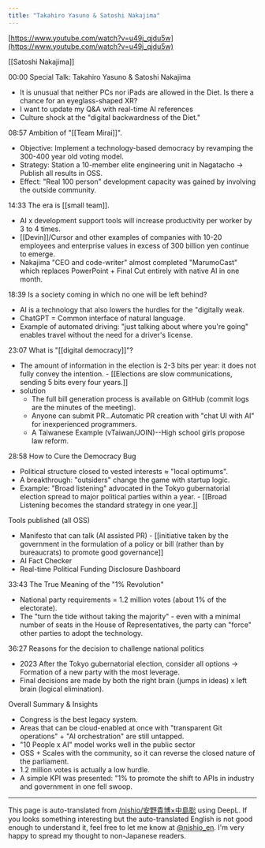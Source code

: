 ```yaml
---
title: "Takahiro Yasuno & Satoshi Nakajima"
---
```


[https://www.youtube.com/watch?v=u49j_qjdu5w](https://www.youtube.com/watch?v=u49j_qjdu5w)

[[Satoshi Nakajima]]

00:00 Special Talk: Takahiro Yasuno & Satoshi Nakajima
- It is unusual that neither PCs nor iPads are allowed in the Diet. Is there a chance for an eyeglass-shaped XR?
- I want to update my Q&A with real-time AI references
- Culture shock at the "digital backwardness of the Diet."

08:57 Ambition of "[[Team Mirai]]".
- Objective: Implement a technology-based democracy by revamping the 300-400 year old voting model.
- Strategy: Station a 10-member elite engineering unit in Nagatacho → Publish all results in OSS.
- Effect: "Real 100 person" development capacity was gained by involving the outside community.

14:33 The era is [[small team]].
- AI x development support tools will increase productivity per worker by 3 to 4 times.
- [[Devin]]/Cursor and other examples of companies with 10-20 employees and enterprise values in excess of 300 billion yen continue to emerge.
- Nakajima "CEO and code-writer" almost completed "MarumoCast" which replaces PowerPoint + Final Cut entirely with native AI in one month.

18:39 Is a society coming in which no one will be left behind?
- AI is a technology that also lowers the hurdles for the "digitally weak.
- ChatGPT = Common interface of natural language.
- Example of automated driving: "just talking about where you're going" enables travel without the need for a driver's license.

23:07 What is "[[digital democracy]]"?
- The amount of information in the election is 2-3 bits per year: it does not fully convey the intention.
        - [[Elections are slow communications, sending 5 bits every four years.]]
- solution
    - The full bill generation process is available on GitHub (commit logs are the minutes of the meeting).
    - Anyone can submit PR...Automatic PR creation with "chat UI with AI" for inexperienced programmers.
    - A Taiwanese Example (vTaiwan/JOIN)--High school girls propose law reform.

28:58 How to Cure the Democracy Bug
- Political structure closed to vested interests ≈ "local optimums".
- A breakthrough: "outsiders" change the game with startup logic.
- Example: "Broad listening" advocated in the Tokyo gubernatorial election spread to major political parties within a year.
        - [[Broad Listening becomes the standard strategy in one year.]]

Tools published (all OSS)
- Manifesto that can talk (AI assisted PR)
        - [[initiative taken by the government in the formulation of a policy or bill (rather than by bureaucrats) to promote good governance]]
- AI Fact Checker
- Real-time Political Funding Disclosure Dashboard

33:43 The True Meaning of the "1% Revolution"
- National party requirements = 1.2 million votes (about 1% of the electorate).
- The "turn the tide without taking the majority" - even with a minimal number of seats in the House of Representatives, the party can "force" other parties to adopt the technology.

36:27 Reasons for the decision to challenge national politics
- 2023 After the Tokyo gubernatorial election, consider all options → Formation of a new party with the most leverage.
- Final decisions are made by both the right brain (jumps in ideas) x left brain (logical elimination).

Overall Summary & Insights
- Congress is the best legacy system.
- Areas that can be cloud-enabled at once with "transparent Git operations" + "AI orchestration" are still untapped.
- "10 People x AI" model works well in the public sector
- OSS + Scales with the community, so it can reverse the closed nature of the parliament.
- 1.2 million votes is actually a low hurdle.
- A simple KPI was presented: "1% to promote the shift to APIs in industry and government in one fell swoop.

---
This page is auto-translated from [/nishio/安野貴博×中島聡](https://scrapbox.io/nishio/安野貴博×中島聡) using DeepL. If you looks something interesting but the auto-translated English is not good enough to understand it, feel free to let me know at [@nishio_en](https://twitter.com/nishio_en). I'm very happy to spread my thought to non-Japanese readers.